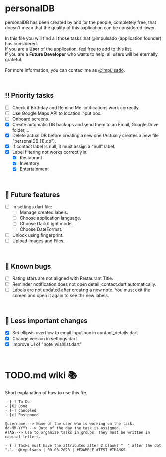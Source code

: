 # personalDB
personalDB has been created by and for the people, completely free, that doesn't mean that the quality of this application can be considered lower.
<br/>
<br/>
In this file you will find all those tasks that @impulsado (application founder) has considered. <br/>
If you are a **User** of the application, feel free to add to this list. <br/>
If you are a **Future Developer** who wants to help, all users will be eternally grateful. 
<br/>
<br/>
For more information, you can contact me as [@impulsado](https://t.me/impulsado).

<br/>

## ‼ Priority tasks
- [ ] Check if Birthday and Remind Me notifications work correctly.
- [ ] Use Google Maps API to location input box.
- [ ] Onboard screens.
- [X] Create automatic DB backups and send them to an Email, Google Drive folder,...
- [X] Delete actual DB before creating a new one (Actually creates a new file "personalDB (1).db").
- [X] If contact label is null, it must assign a "null" label.
- [X] Label filtering not works correctly in:
    - [X] Restaurant
    - [X] Inventory
    - [X] Entertainment

<br/>

## 🌺 Future features
- [ ] In  settings.dart file:
    - [ ] Manage created labels.
    - [ ] Choose application language.
    - [ ] Choose Dark/Light mode.
    - [ ] Choose DateFormat.
- [ ] Unlock using fingerprint.
- [ ] Upload Images and Files.

<br/>

## 🦗 Known bugs
- [ ] Rating stars are not aligned with Restaurant Title.
- [ ] Reminder notification does not open detail_contact.dart automatically.
- [ ] Labels are not updated after creating a new note. You must exit the screen and open it again to see the new labels.

<br/>

## 🔧 Less important changes
- [X] Set ellipsis overflow to email input box in contact_details.dart
- [X] Change version in settings.dart
- [X] Improve UI of "note_wishlist.dart"

<br/>

# TODO.md wiki 📚
Short explanation of how to use this file.<br/>

```Symbology of checkboxes
- [ ] To Do
- [X] Done
- [-] Canceled
- [>] Postponed
```

```Task attributes
@username --> Name of the user who is working on the task.
dd-MM-YYYY --> Date of the day the task is assigned.
#TAG --> Use to organize tasks in groups. They must be written in capital letters.

- [ ] Tasks must have the attributes after 2 blanks "  " after the dot ".".  @impulsado | 09-08-2023 | #EXAMPLE #TEST #THANKS
```

